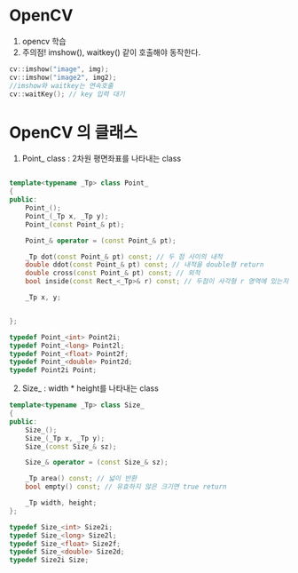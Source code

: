 # OpenCV
1. opencv 학습
2. 주의점! imshow(), waitkey() 같이 호출해야 동작한다.

```c++
cv::imshow("image", img);
cv::imshow("image2", img2);
//imshow와 waitkey는 연속호출
cv::waitKey(); // key 입력 대기
```



# OpenCV 의 클래스

1. Point_ class : 2차원 평면좌표를 나타내는 class

```c++

template<typename _Tp> class Point_
{
public:
	Point_();
	Point_(_Tp x, _Tp y);
	Point_(const Point_& pt);

	Point_& operator = (const Point_& pt);

	_Tp dot(const Point_& pt) const; // 두 점 사이의 내적
	double ddot(const Point_& pt) const; // 내적을 double형 return
	double cross(const Point_& pt) const; // 외적
	bool inside(const Rect_<_Tp>& r) const; // 두점이 사각형 r 영역에 있는지 확인 함수

	_Tp x, y;


};

typedef Point_<int> Point2i;
typedef Point_<long> Point2l;
typedef Point_<float> Point2f;
typedef Point_<double> Point2d;
typedef Point2i	Point;

```

2. Size_ : width * height를 나타내는 class
```c++
template<typename _Tp> class Size_
{
public:
	Size_();
	Size_(_Tp x, _Tp y);
	Size_(const Size_& sz);

	Size_& operator = (const Size_& sz);

	_Tp area() const; // 넓이 반환
	bool empty() const; // 유효하지 않은 크기면 true return

	_Tp width, height;
};

typedef Size_<int> Size2i;
typedef Size_<long> Size2l;
typedef Size_<float> Size2f;
typedef Size_<double> Size2d;
typedef Size2i Size;

```